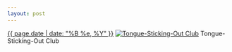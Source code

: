 ```yaml
---
layout: post
---
```


<p>
  <time><a href="/52">{{ page.date | date: "%B %e, %Y" }}</a></time>
  <a href="/52"><img src="{{ site.assets_url }}/52-640.jpg" srcset="{{ site.assets_url }}/52-1280.jpg 1280w, {{ site.assets_url }}/52-960.jpg 960w, {{ site.assets_url }}/52-640.jpg 640w, {{ site.assets_url }}/52-320.jpg 320w" sizes="(min-width: 700px) 50vw, calc(100vw - 2rem)" alt="Tongue-Sticking-Out Club" /></a>
  <span>Tongue-Sticking-Out Club</span>
</p>
